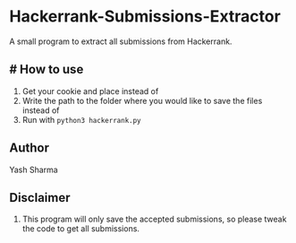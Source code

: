 # Hackerrank-Submissions-Extractor

A small program to extract all submissions from Hackerrank.

## # How to use

1. Get your cookie and place instead of *<PLACE YOU COOKIE HERE>*
2. Write the path to the folder where you would like to save the files instead of *<WHERE TO SAVE THE FILES>*
3. Run  with `python3 hackerrank.py`

## Author

Yash Sharma

## Disclaimer

1. This program will only save the accepted submissions, so please tweak the code to get all submissions.